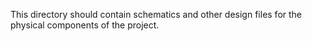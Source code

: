 This directory should contain schematics and other design files for the physical
components of the project.